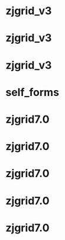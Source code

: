 # zjgrid_v3
# zjgrid_v3
# zjgrid_v3
# self_forms
# zjgrid7.0
# zjgrid7.0
# zjgrid7.0
# zjgrid7.0
# zjgrid7.0
